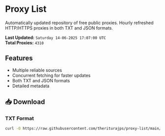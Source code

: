 # Proxy List

Automatically updated repository of free public proxies. Hourly refreshed HTTP/HTTPS proxies in both TXT and JSON formats.

**Last Updated:** `Saturday 14-06-2025 17:07:00 UTC`  
**Total Proxies:** `4310`

## Features
- Multiple reliable sources
- Concurrent fetching for faster updates
- Both TXT and JSON formats
- Detailed metadata

## 📥 Download

### TXT Format
```bash
curl -O https://raw.githubusercontent.com/theriturajps/proxy-list/main/proxies.txt